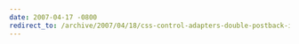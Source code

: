 ```yaml
---
date: 2007-04-17 -0800
redirect_to: /archive/2007/04/18/css-control-adapters-double-postback-issue.aspx/
---
```

